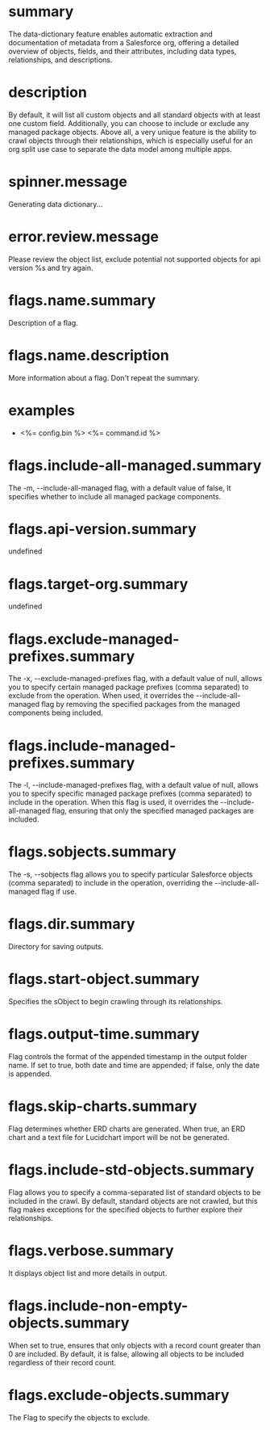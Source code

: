 # summary

The data-dictionary feature enables automatic extraction and documentation of metadata from a Salesforce org, offering a detailed overview of objects, fields, and their attributes, including data types, relationships, and descriptions.

# description

By default, it will list all custom objects and all standard objects with at least one custom field. Additionally, you can choose to include or exclude any managed package objects. Above all, a very unique feature is the ability to crawl objects through their relationships, which is especially useful for an org split use case to separate the data model among multiple apps.

# spinner.message

Generating data dictionary...

# error.review.message

Please review the object list, exclude potential not supported objects for api version %s and try again.

# flags.name.summary

Description of a flag.

# flags.name.description

More information about a flag. Don't repeat the summary.

# examples

- <%= config.bin %> <%= command.id %>

# flags.include-all-managed.summary

The -m, --include-all-managed flag, with a default value of false, It specifies whether to include all managed package components.

# flags.api-version.summary

undefined

# flags.target-org.summary

undefined

# flags.exclude-managed-prefixes.summary

The -x, --exclude-managed-prefixes flag, with a default value of null, allows you to specify certain managed package prefixes (comma separated) to exclude from the operation. When used, it overrides the --include-all-managed flag by removing the specified packages from the managed components being included.

# flags.include-managed-prefixes.summary

The -l, --include-managed-prefixes flag, with a default value of null, allows you to specify specific managed package prefixes (comma separated) to include in the operation. When this flag is used, it overrides the --include-all-managed flag, ensuring that only the specified managed packages are included.

# flags.sobjects.summary

The -s, --sobjects flag allows you to specify particular Salesforce objects (comma separated) to include in the operation, overriding the --include-all-managed flag if use.

# flags.dir.summary

Directory for saving outputs.

# flags.start-object.summary

Specifies the sObject to begin crawling through its relationships.

# flags.output-time.summary

Flag controls the format of the appended timestamp in the output folder name. If set to true, both date and time are appended; if false, only the date is appended.

# flags.skip-charts.summary

Flag determines whether ERD charts are generated. When true, an ERD chart and a text file for Lucidchart import will be not be generated.

# flags.include-std-objects.summary

Flag allows you to specify a comma-separated list of standard objects to be included in the crawl. By default, standard objects are not crawled, but this flag makes exceptions for the specified objects to further explore their relationships.

# flags.verbose.summary

It displays object list and more details in output.

# flags.include-non-empty-objects.summary

When set to true, ensures that only objects with a record count greater than 0 are included. By default, it is false, allowing all objects to be included regardless of their record count.

# flags.exclude-objects.summary

The Flag to specify the objects to exclude.

